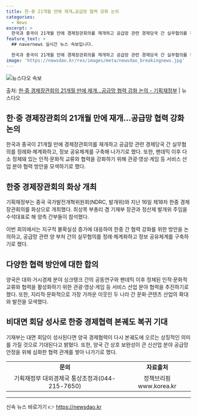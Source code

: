 ```yaml
---
title: 한·중 21개월 만에 재개…공급망 협력 강화 논의
categories:
  - News
excerpt: >
  한국과 중국이 21개월 만에 경제장관회의를 재개하고 공급망 관련 경제당국 간 실무협의를 정례화체계화하고, 정…
feature_text: >
  ## navernews 실시간 뉴스 속보입니다.

  한국과 중국이 21개월 만에 경제장관회의를 재개하고 공급망 관련 경제당국 간 실무협의를 정례화체계화하고, 정…
image: 'https://newsdao.kr/res/images/meta/newsdao_breakingnews.jpg'
---
```


![뉴스다오 속보](https://newsdao.kr/res/images/meta/newsdao_breakingnews.jpg)

<p>출처: <a href="https://newsdao.kr/3832" rel="dofollow">한·중 경제장관회의  21개월 만에 재개…공급망 협력 강화 논의 - 기획재정부</a> | 뉴스다오</p>

<h2 data-ke-size="size26">한·중 경제장관회의 21개월 만에 재개…공급망 협력 강화 논의</h2>
<p data-ke-size="size16">한국과 중국이 21개월 만에 경제장관회의를 재개하고 공급망 관련 경제당국 간 실무협의를 정례화·체계화하고, 정보 공유체계를 구축해 나가기로 했다. 또한, 팬데믹 이후 다소 정체돼 있는 인적·문화적 교류와 협력을 강화하기 위해 관광·영상·게임 등 서비스 산업 분야 협력 방안을 모색하기로 했다.</p>

<h2 data-ke-size="size24">한중 경제장관회의 화상 개최</h2>
<p data-ke-size="size16">기획재정부는 중국 국가발전개혁위원회(NDRC, 발개위)와 지난 16일 제18차 한중 경제장관회의를 화상으로 개최했다. 최상목 부총리 겸 기재부 장관과 정산제 발개위 주임을 수석대표로 해 양측 간부들이 참석했다.</p>
<p data-ke-size="size16">이번 회의에서는 지구적 불확실성 증가에 대응하여 한중 간 협력 강화를 위한 방안을 논의하고, 공급망 관련 양 부처 간의 실무협의를 정례·체계화하고 정보 공유체계를 구축하기로 했다.</p>

<h2 data-ke-size="size24">다양한 협력 방안에 대한 합의</h2>
<p data-ke-size="size16">양국은 대외·거시경제 분야 싱크탱크 간의 공동연구와 팬데믹 이후 정체된 인적·문화적 교류와 협력을 활성화하기 위한 관광·영상·게임 등 서비스 산업 분야 협력을 추진하기로 했다. 또한, 지리적·문화적으로 가장 가까운 이웃인 두 나라 간 문화·콘텐츠 산업의 확대와 발전을 모색했다.</p>

<h2 data-ke-size="size24">비대면 회담 성사로 한중 경제협력 본궤도 복귀 기대</h2>
<p data-ke-size="size16">기재부는 대면 회담이 성사된다면 양국 경제협력이 다시 본궤도에 오르는 상징적인 의미를 가질 것으로 기대된다고 밝혔다. 또한, 양국 간 상호 보완성이 큰 신산업 분야 공급망 안정을 위해 심화한 협력 관계를 쌓아 나가기로 했다.</p>

<table>
  <tr>
    <td style="text-align: center; height: 17px;"><b>문의</b></td>
    <td style="text-align: center; height: 17px;"><b>자료출처</b></td>
  </tr>
  <tr>
    <td style="text-align: center; height: 17px;">기획재정부 대외경제국 통상조정과(044-215-7650)</td>
    <td style="text-align: center; height: 17px;">정책브리핑 www.korea.kr</td>
  </tr>
</table>
<hr> 

신속 뉴스 바로가기 👉 <a href="https://newsdao.kr" rel="dofollow">https://newsdao.kr</a>


